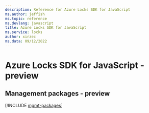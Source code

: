 ```yaml
---
description: Reference for Azure Locks SDK for JavaScript
ms.author: jeffish
ms.topic: reference
ms.devlang: javascript
title: Azure Locks SDK for JavaScript
ms.service: locks
author: xirzec
ms.data: 09/12/2022
---
```

# Azure Locks SDK for JavaScript - preview

## Management packages - preview
[!INCLUDE [mgmt-packages](locks-mgmt-index.md)]